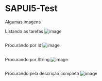 # SAPUI5-Test

Algumas imagens

Listando as tarefas
![image](https://user-images.githubusercontent.com/15936327/226021751-0ed010e6-e98c-4ec9-810f-1704390a77c3.png)

##

Procurando por Id
![image](https://user-images.githubusercontent.com/15936327/226022042-9c41494b-0952-4bc4-bb63-be7bf8b769f0.png)

##

Procurando por String
![image](https://user-images.githubusercontent.com/15936327/226022294-da371dc4-f7d8-4b2f-8674-7dee92f3227c.png)

##

Procurando pela descrição completa
![image](https://user-images.githubusercontent.com/15936327/226023308-d15634b3-91d5-4bf5-800f-63fa8fe3fb0c.png)
